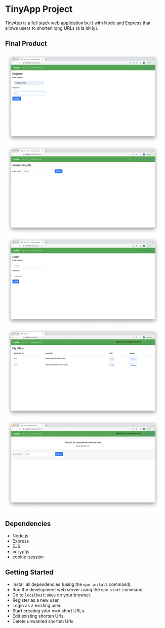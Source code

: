 # TinyApp Project

TinyApp is a full stack web application built with Node and Express that allows users to shorten long URLs (à la bit.ly).

## Final Product

!["Registration Page Screenshot"](https://github.com/patelheta/tinyapp/blob/main/docs/register.png)
!["Create Url Page screenshot"](https://github.com/patelheta/tinyapp/blob/main/docs/create_url.png)
!["Login Page screenshot"](https://github.com/patelheta/tinyapp/blob/main/docs/login.png)
!["Url Page screenshot"](https://github.com/patelheta/tinyapp/blob/main/docs/url_page.png)
!["View shorten url Page screenshot"](https://github.com/patelheta/tinyapp/blob/main/docs/view_shorten_url.png)

## Dependencies

- Node.js
- Express
- EJS
- bcryptjs
- cookie-session

## Getting Started

- Install all dependencies (using the `npm install` command).
- Run the development web server using the `npm start` command.
- Go to `localhost:8080` on your browser.
- Register as a new user.
- Login as a existing user.
- Start creating your own short URLs.
- Edit existing shorten Urls.
- Delete unwanted shorten Urls.
